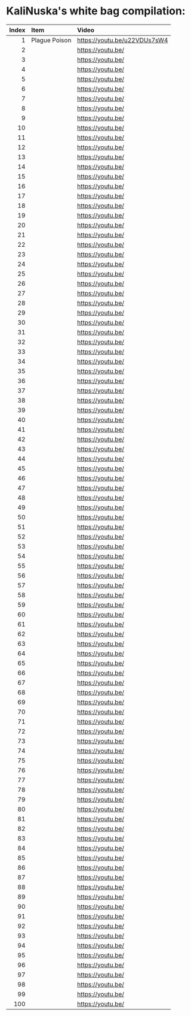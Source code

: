 # KaliNuska's white bag compilation:

| Index | Item | Video |
|------:|:-----|:------|
| 1     | Plague Poison | https://youtu.be/u22VDUs7sW4 |
| 2 | | https://youtu.be/ |
| 3 | | https://youtu.be/ |
| 4 | | https://youtu.be/ |
| 5 | | https://youtu.be/ |
| 6 | | https://youtu.be/ |
| 7 | | https://youtu.be/ |
| 8 | | https://youtu.be/ |
| 9 | | https://youtu.be/ |
| 10 | | https://youtu.be/ |
| 11 | | https://youtu.be/ |
| 12 | | https://youtu.be/ |
| 13 | | https://youtu.be/ |
| 14 | | https://youtu.be/ |
| 15 | | https://youtu.be/ |
| 16 | | https://youtu.be/ |
| 17 | | https://youtu.be/ |
| 18 | | https://youtu.be/ |
| 19 | | https://youtu.be/ |
| 20 | | https://youtu.be/ |
| 21 | | https://youtu.be/ |
| 22 | | https://youtu.be/ |
| 23 | | https://youtu.be/ |
| 24 | | https://youtu.be/ |
| 25 | | https://youtu.be/ |
| 26 | | https://youtu.be/ |
| 27 | | https://youtu.be/ |
| 28 | | https://youtu.be/ |
| 29 | | https://youtu.be/ |
| 30 | | https://youtu.be/ |
| 31 | | https://youtu.be/ |
| 32 | | https://youtu.be/ |
| 33 | | https://youtu.be/ |
| 34 | | https://youtu.be/ |
| 35 | | https://youtu.be/ |
| 36 | | https://youtu.be/ |
| 37 | | https://youtu.be/ |
| 38 | | https://youtu.be/ |
| 39 | | https://youtu.be/ |
| 40 | | https://youtu.be/ |
| 41 | | https://youtu.be/ |
| 42 | | https://youtu.be/ |
| 43 | | https://youtu.be/ |
| 44 | | https://youtu.be/ |
| 45 | | https://youtu.be/ |
| 46 | | https://youtu.be/ |
| 47 | | https://youtu.be/ |
| 48 | | https://youtu.be/ |
| 49 | | https://youtu.be/ |
| 50 | | https://youtu.be/ |
| 51 | | https://youtu.be/ |
| 52 | | https://youtu.be/ |
| 53 | | https://youtu.be/ |
| 54 | | https://youtu.be/ |
| 55 | | https://youtu.be/ |
| 56 | | https://youtu.be/ |
| 57 | | https://youtu.be/ |
| 58 | | https://youtu.be/ |
| 59 | | https://youtu.be/ |
| 60 | | https://youtu.be/ |
| 61 | | https://youtu.be/ |
| 62 | | https://youtu.be/ |
| 63 | | https://youtu.be/ |
| 64 | | https://youtu.be/ |
| 65 | | https://youtu.be/ |
| 66 | | https://youtu.be/ |
| 67 | | https://youtu.be/ |
| 68 | | https://youtu.be/ |
| 69 | | https://youtu.be/ |
| 70 | | https://youtu.be/ |
| 71 | | https://youtu.be/ |
| 72 | | https://youtu.be/ |
| 73 | | https://youtu.be/ |
| 74 | | https://youtu.be/ |
| 75 | | https://youtu.be/ |
| 76 | | https://youtu.be/ |
| 77 | | https://youtu.be/ |
| 78 | | https://youtu.be/ |
| 79 | | https://youtu.be/ |
| 80 | | https://youtu.be/ |
| 81 | | https://youtu.be/ |
| 82 | | https://youtu.be/ |
| 83 | | https://youtu.be/ |
| 84 | | https://youtu.be/ |
| 85 | | https://youtu.be/ |
| 86 | | https://youtu.be/ |
| 87 | | https://youtu.be/ |
| 88 | | https://youtu.be/ |
| 89 | | https://youtu.be/ |
| 90 | | https://youtu.be/ |
| 91 | | https://youtu.be/ |
| 92 | | https://youtu.be/ |
| 93 | | https://youtu.be/ |
| 94 | | https://youtu.be/ |
| 95 | | https://youtu.be/ |
| 96 | | https://youtu.be/ |
| 97 | | https://youtu.be/ |
| 98 | | https://youtu.be/ |
| 99 | | https://youtu.be/ |
| 100 | | https://youtu.be/ |
